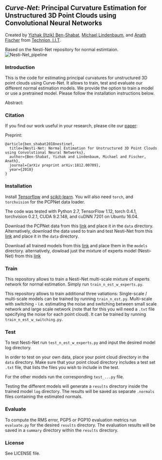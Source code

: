 ***Curve-Net***: Principal Curvature Estimation for Unstructured 3D Point Clouds using Convolutional Neural Networks
---
Created by [Yizhak (Itzik) Ben-Shabat](http://www.itzikbs.com), [Michael Lindenbaum](http://www.cs.technion.ac.il/people/mic/index.html), and [Anath Fischer](https://meeng.technion.ac.il/members/anath-fischer/) from [Technion, I.I.T](https://www.technion.ac.il/en/).

Based on the Nesti-Net repository for normal estimtaion. 
![Nesti-Net_pipeline](https://github.com/sitzikbs/Nesti-Net/blob/master/doc/NestiNet_pipeline.png)

### Introduction
This is the code for estimating principal curvatures for unstructured 3D point clouds using Curve-Net. 
It allows to train, test and evaluate our different normal estimation models. We provide the option to train a model or use a pretrained model. Please follow the installation instructions below.


Abstract:

### Citation
If you find our work useful in your research, please cite our [paper](https://arxiv.org/abs/1812.00709):

Preprint:

    @article{ben_shabat2018nestinet,
      title={Nesti-Net: Normal Estimation for Unstructured 3D Point Clouds using Convolutional Neural Networks},
      author={Ben-Shabat, Yizhak and Lindenbaum, Michael and Fischer, Anath},
      journal={arXiv preprint arXiv:1812.00709},
      year={2018}
    }

### Installation
Install [Tensorflow](https://www.tensorflow.org) and [scikit-learn](http://scikit-learn.org/stable/).
 You will also need `torch`, and `torchvision` for the PCPNet data loader.
 
The code was tested with Python 2.7, TensorFlow 1.12, torch 0.4.1, torchvision 0.2.1, CUDA 9.2.148, and cuDNN 7201 on Ubuntu 16.04.


Download the PCPNet data from this [link](http://geometry.cs.ucl.ac.uk/projects/2018/pcpnet/pclouds.zip) and place it in the `data` directory.
Alternatively, download the data used to train and test Nesti-Net from this [link](https://technionmail-my.sharepoint.com/:u:/g/personal/cadlab_technion_ac_il/EX9hmT6gUuhOlO5039nLaroB-bkUEObPOy1BHtUBNPKnjg?e=YZCKna) and place it in the `data` directory.

Download all trained models from this [link](https://technionmail-my.sharepoint.com/:u:/g/personal/cadlab_technion_ac_il/ERcpW34CYzNIvHAP7f1OSpcBgePbFF1XAPrWNtn_fXdeLg?e=4b4Zt6) and place them in the `models` directory.
alternatively, dowload just the mixture of experts model (Nesti-Net)  from this [link](https://technionmail-my.sharepoint.com/:u:/g/personal/cadlab_technion_ac_il/ETmIRKAIjZdEoYq0d1L_h0EBYbNu95jN1HYiIf3zT_ztXg?e=EDUtUV)


### Train
This repository allows to train a Nesti-Net multi-scale mixture of experts network for normal estimation.
Simply run `train_n_est_w_experts.py`. 
 

This repository allows to train additional three vatiations: 
Single-scale / multi-scale models can be trained by running `train_n_est.py`. 
Multi-scale with switching - i.e. estimating the noise and switching between small scale network and large scale network (note that for this you will need a `.txt` file specifying the noise for each point cloud). It can be trained by running `train_n_est_w_switching.py`.

### Test
To test Nesti-Net run `test_n_est_w_experts.py` and input the desired model log directory. 

In order to test on your own data, place your point cloud directory in the `data` directory. Make sure that your point cloud directory includes a test set `.txt` file, that lists the files you wish to include in the test.  

For the other models run the corresponding `test_...py` file.

Testing the different models will generate a `results` directory inside the trained model `log` directory. The results will be saved as separate `.normals` files containing the estimated normals. 

### Evaluate
To compute the RMS error, PGP5 or PGP10 evaluation metrics run `evaluate.py` for the desired `results` directory. The evaluation results will be saved in a `summary` directory within the `results` directory.

### License
See LICENSE file.


